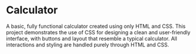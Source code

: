 # Calculator
A basic, fully functional calculator created using only HTML and CSS. This project demonstrates the use of CSS for designing a clean and user-friendly interface, with buttons and layout that resemble a typical calculator. All interactions and styling are handled purely through HTML and CSS.
